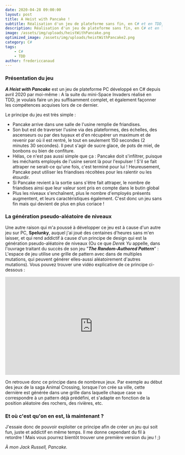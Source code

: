 ```yaml
---
date: 2020-04-28 09:00:00
layout: post
title: A Heist with Pancake !
subtitle: Réalisation d'un jeu de plateforme sans fin, en C# et en TDD, mettant en scène Pancake, un chien voleur de friandises dans une usine. A venir ;)
description: Réalisation d'un jeu de plateforme sans fin, en C# et en TDD, mettant en scène Pancake, un chien voleur de friandises dans une usine. A venir ;)
image: /assets/img/uploads/heistWithPancake.png
optimized_image: /assets/img/uploads/heistWithPancake2.png
category: C#
tags:
    - C#
    - TDD
author: fredericcanaud
---
```


### Présentation du jeu

***A Heist with Pancake*** est un jeu de plateforme PC développé en C# depuis avril 2020 par moi-même : A la suite du mini-Space Invaders réalisé en TDD, je voulais faire un jeu suffisamment complet, et également façonner les compétences acquises lors de ce dernier.

Le principe du jeu est très simple :
- Pancake arrive dans une salle de l'usine remplie de friandises.
- Son but est de traverser l'usine via des plateformes, des échelles, des ascenseurs ou par des tuyaux et d'en récupérer un maximum et de revenir par où il est rentré, le tout en seulement 150 secondes (2 minutes 30 secondes). Il peut s'agir de sucre glace, de pots de miel, de bonbons ou bien de confiture.
- Hélas, ce n'est pas aussi simple que ça : Pancake doit s'infiltrer, puisque les méchants employés de l'usine seront là pour l'expulser ! S'il se fait attraper ne serait-ce qu'une fois, c'est terminé pour lui ! Heureusement, Pancake peut utiliser les friandises récoltées pour les ralentir ou les étourdir.
- Si Pancake revient à la sortie sans s'être fait attraper, le nombre de friandises ainsi que leur valeur sont pris en compte dans le butin global
- Plus les niveaux s'enchaînent, plus le nombre d'employés présents augmentent, et leurs caractéristiques également. C'est donc un jeu sans fin mais qui devient de plus en plus coriace !


### La génération pseudo-aléatoire de niveaux

Une autre raison qui m'a poussé à développer ce jeu est à cause d'un autre jeu sur PC, **Spelunky**, auquel j'ai joué des centaines d'heures sans m'en laisser, et qui rend addictif à cause d'un principe de design qui est la génération pseudo-aléatoire de niveaux (Ou ce que *Derek Yu* appelle, dans l'ouvrage traitant du succès de son jeu "***The Random-Authored Pattern***" : L'espace de jeu utilise une grille de pattern avec dans  de multiples mutations, qui peuvent générer elles-aussi aléatoirement d'autres mutations). Vous pouvez trouver une vidéo explicative de ce principe ci-dessous :

<iframe width="560" height="315" src="https://www.youtube.com/embed/Uqk5Zf0tw3o" frameborder="0" allow="accelerometer; autoplay; encrypted-media; gyroscope; picture-in-picture" allowfullscreen></iframe>

On retrouve donc ce principe dans de nombreux jeux. Par exemple au début des jeux de la saga Animal Crossing, lorsque l'on crée sa ville, cette dernière est générée dans une grille dans laquelle chaque case va correspondre à un pattern déjà prédéfini, et s'adapte en fonction de la position aléatoire des rochers, des rivières, etc.

### Et où c'est qu'on en est, là maintenant ?

J'essaie donc de pouvoir exploiter ce principe afin de créer un jeu qui soit fun, juste et addictif en même temps. Il me donne cependant du fil à retordre ! Mais vous pourrez bientôt trouver une première version du jeu ! ;)

*À mon Jack Russell, Pancake.*
